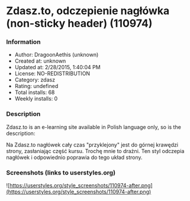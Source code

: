 # Zdasz.to, odczepienie nagłówka (non-sticky header) (110974)

### Information
- Author: DragoonAethis (unknown)
- Created at: unknown
- Updated at: 2/28/2015, 1:40:04 PM
- License: NO-REDISTRIBUTION
- Category: zdasz
- Rating: undefined
- Total installs: 68
- Weekly installs: 0


### Description
Zdasz.to is an e-learning site available in Polish language only, so is the description:

Na Zdasz.to nagłówek cały czas "przyklejony" jest do górnej krawędzi strony, zasłaniając część kursu. Trochę mnie to drażni. Ten styl odczepia nagłówek i odpowiednio poprawia do tego układ strony.


### Screenshots (links to userstyles.org)
![https://userstyles.org/style_screenshots/110974-after.png](https://userstyles.org/style_screenshots/110974-after.png)


